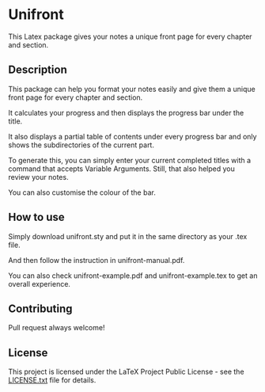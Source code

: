 # Unifront
This Latex package gives your notes a unique front page for every chapter and section.

## Description
This package can help you format your notes easily and give them a unique front page for every chapter and section.

It calculates your progress and then displays the progress bar under the title.

It also displays a partial table of contents under every progress bar and only shows the subdirectories of the current part.

To generate this, you can simply enter your current completed titles with a command that accepts Variable Arguments. Still, that also helped you review your notes.

You can also customise the colour of the bar.

## How to use
Simply download unifront.sty and put it in the same directory as your .tex file.

And then follow the instruction in unifront-manual.pdf.

You can also check unifront-example.pdf and unifront-example.tex to get an overall experience.

## Contributing
Pull request always welcome!

## License
This project is licensed under the LaTeX Project Public License - see the [LICENSE.txt](LICENSE.txt) file for details.
